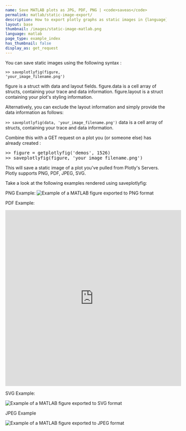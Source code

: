 ```yaml
---
name: Save MATLAB plots as JPG, PDF, PNG | <code>saveas</code>
permalink: matlab/static-image-export/
description: How to export plotly graphs as static images in {language}. Plotly supports png, svg, jpg, and pdf image export.
layout: base
thumbnail: /images/static-image-matlab.png
language: matlab
page_type: example_index
has_thumbnail: false
display_as: get_request
---
```


You can save static images using the following syntax :

<code>>> saveplotlyfig(figure, 'your_image_filename.png')</code>

figure is a struct with data and layout fields.
figure.data is a cell array of structs, containing your trace and data information.
figure.layout is a struct containing your plot's styling information.

Alternatively, you can exclude the layout information and simply provide the data information as follows:

<code>>> saveplotlyfig(data, 'your_image_filename.png')</code>
data is a cell array of structs, containing your trace and data information.


Combine this with a GET request on a plot you (or someone else) has already created :

<pre>>> figure = getplotlyfig('demos', 1526)
>> saveplotlyfig(figure, 'your_image_filename.png')
</pre>

This will save a static image of a plot you've pulled from Plotly's Servers. Plotly supports PNG, PDF, JPEG, SVG.

Take a look at the following examples rendered using saveplotlyfig:

PNG Example:
![Example of a MATLAB figure exported to PNG format](https://plot.ly/~PlotBot/149.png)

PDF Example:

<iframe src="https://plot.ly/static/api_docs/image/matlab_user_guide/MatlabImageExample.pdf" scrolling="no" height="550" width="550" frameborder="0"></iframe>

SVG Example:

![Example of a MATLAB figure exported to SVG format](https://plot.ly/~etpinard/199.svg)

JPEG Example

![Example of a MATLAB figure exported to JPEG format](https://plot.ly/~Dreamshot/539.jpeg)
